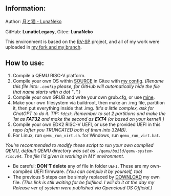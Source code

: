 ## Information:

Author: [月と猫 - LunaNeko](https://github.com/LunaticLegacy)

GitHub: **LunaticLegacy**, Gitee: **LunaNeko**

This environment is based on the [RV-SP](https://github.com/riscv-non-isa/riscv-platforms/tree/master/rv-sp) project, and all of my work were uploaded in [my fork and my branch](https://github.com/LunaticLegacy/rv-sp-test-mod/tree/lunanekos_working).

## How to use:
1. Compile a QEMU RISC-V platform.
2. Compile your own OS within [SOURCE](https://gitee.com/lunaneko/OpenCloudOS-Kernel.git) in Gitee with [my config](config). *(Rename this file into: `.config` please, for GitHub will automatically hide the file that name starts with a dot "`.`".)*
3. Compile your own GRUB and write your own grub.cfg, or use [mine](grub.cfg).
4. Make your own filesystem via buildroot, then make an .img file, partition it, then put everything inside that .img. *(It's a little complex, ask for ChatGPT to do it. TIP: `fdisk`. Remember to set 2 partitions and make the 1st as **FAT32** and make the second as **EXT4** (or based on your kernel) )*
5. Compile your own EDK2 RISC-V UEFI, or use the provided UEFI in this repo *(after you TRUNCATED both of them into 32MB)*.
6. For Linux, run `qemu_run_virt.sh`. for Windows, run `qemu_run_virt.bat`.

*You're recommended to modify these script to run your own compiled QEMU, default QEMU directory was set as `./qemu/build/qemu-system-riscv64`. The file I'd given is working in MY environment.*

- Be careful: **DON'T delete** any of file in folder `UEFI`. These are my own-compiled UEFI firmware. *(You can compile it by yourself, too)*
- The previous 5 steps can be simply replaced by [DOWNLOAD]() my own file. *(This link is still waiting for be fulfilled. I will do it at the day my Release ver of system were published via Opencloud OS Official.)*

